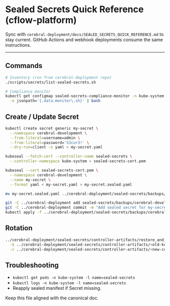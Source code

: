 # Sealed Secrets Quick Reference (cflow-platform)

Sync with `cerebral-deployment/docs/SEALED_SECRETS_QUICK_REFERENCE.md` to stay current. GitHub Actions and webhook deployments consume the same instructions.

---

## Commands

```bash
# Inventory (run from cerebral-deployment repo)
./scripts/secrets/list-sealed-secrets.sh

# Compliance monitor
kubectl get configmap sealed-secrets-compliance-monitor -n kube-system \
  -o jsonpath='{.data.monitor\.sh}' | bash
```

## Create / Update Secret

```bash
kubectl create secret generic my-secret \
  --namespace cerebral-development \
  --from-literal=username=admin \
  --from-literal=password='S3cur3!' \
  --dry-run=client -o yaml > my-secret.yaml

kubeseal --fetch-cert --controller-name sealed-secrets \
  --controller-namespace kube-system > sealed-secrets-cert.pem

kubeseal --cert sealed-secrets-cert.pem \
  --namespace cerebral-development \
  --name my-secret \
  --format yaml < my-secret.yaml > my-secret.sealed.yaml

mv my-secret.sealed.yaml ../cerebral-deployment/sealed-secrets/backups/cerebral-development/

git -C ../cerebral-deployment add sealed-secrets/backups/cerebral-development/my-secret.sealed.yaml
git -C ../cerebral-deployment commit -m "Add sealed secret for my-secret"
kubectl apply -f ../cerebral-deployment/sealed-secrets/backups/cerebral-development/my-secret.sealed.yaml
```

## Rotation

```bash
../cerebral-deployment/sealed-secrets/controller-artifacts/restore_and_reseal.sh \
  -k ../cerebral-deployment/sealed-secrets/controller-artifacts/<old-key>.pem \
  -c ../cerebral-deployment/sealed-secrets/controller-artifacts/<new-cert>.pem
```

## Troubleshooting

- `kubectl get pods -n kube-system -l name=sealed-secrets`
- `kubectl logs -n kube-system -l name=sealed-secrets`
- Reapply sealed manifest if Secret missing.

Keep this file aligned with the canonical doc.


